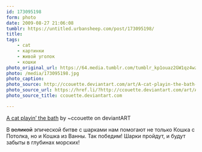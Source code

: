 ```yaml
---
id: 173095198
form: photo
date: 2009-08-27 21:06:08
tumblr: https://untitled.urbansheep.com/post/173095198/
title:
tags:
    - cat
    - картинки
    - живой уголок
    - кошки
photo_original_url: https://64.media.tumblr.com/tumblr_kp1ouaz2GW1qz4wzio1_540.jpg
photo: /media/173095198.jpg
photo_caption: 
photo_source: http://ccouette.deviantart.com/art/A-cat-playin-the-bath-34459219
photo_source_url: https://href.li/?http://ccouette.deviantart.com/art/A-cat-playin-the-bath-34459219
photo_source_title: ccouette.deviantart.com

---
```


<p><a href="http://ccouette.deviantart.com/art/A-cat-playin-the-bath-34459219">A cat playin’ the bath</a> by ~ccouette on deviantART</p>

<p>В <s>великой</s> эпической битве с шарками нам помогают не только Кошка с Потолка, но и Кошка из Ванны. Так победим! Шарки пройдут, и будут забыты в глубинах морских!</p>

